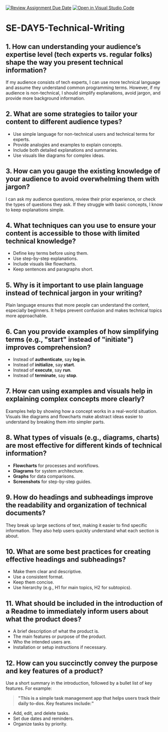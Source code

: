 [![Review Assignment Due Date](https://classroom.github.com/assets/deadline-readme-button-22041afd0340ce965d47ae6ef1cefeee28c7c493a6346c4f15d667ab976d596c.svg)](https://classroom.github.com/a/zsAR-pyY)
[![Open in Visual Studio Code](https://classroom.github.com/assets/open-in-vscode-2e0aaae1b6195c2367325f4f02e2d04e9abb55f0b24a779b69b11b9e10269abc.svg)](https://classroom.github.com/online_ide?assignment_repo_id=18634488&assignment_repo_type=AssignmentRepo)
# SE-DAY5-Technical-Writing
## 1. How can understanding your audience’s expertise level (tech experts vs. regular folks) shape the way you present technical information?

If my audience consists of tech experts, I can use more technical language and assume they understand common programming terms. However, if my audience is non-technical, I should simplify explanations, avoid jargon, and provide more background information.  

## 2. What are some strategies to tailor your content to different audience types?

- Use simple language for non-technical users and technical terms for experts.  
- Provide analogies and examples to explain concepts.  
- Include both detailed explanations and summaries.  
- Use visuals like diagrams for complex ideas.  

## 3. How can you gauge the existing knowledge of your audience to avoid overwhelming them with jargon?

I can ask my audience questions, review their prior experience, or check the types of questions they ask. If they struggle with basic concepts, I know to keep explanations simple.  

## 4. What techniques can you use to ensure your content is accessible to those with limited technical knowledge?

- Define key terms before using them.  
- Use step-by-step explanations.  
- Include visuals like flowcharts.  
- Keep sentences and paragraphs short.  

## 5. Why is it important to use plain language instead of technical jargon in your writing?  

Plain language ensures that more people can understand the content, especially beginners. It helps prevent confusion and makes technical topics more approachable.  

## 6. Can you provide examples of how simplifying terms (e.g., "start" instead of "initiate") improves comprehension?  

- Instead of **authenticate**, say **log in**.  
- Instead of **initialize**, say **start**.  
- Instead of **execute**, say **run**.  
- Instead of **terminate**, say **stop**.  

## 7. How can using examples and visuals help in explaining complex concepts more clearly?  

Examples help by showing how a concept works in a real-world situation. Visuals like diagrams and flowcharts make abstract ideas easier to understand by breaking them into simpler parts.  

## 8. What types of visuals (e.g., diagrams, charts) are most effective for different kinds of technical information? 

- **Flowcharts** for processes and workflows.  
- **Diagrams** for system architecture.  
- **Graphs** for data comparisons.  
- **Screenshots** for step-by-step guides.  

## 9. How do headings and subheadings improve the readability and organization of technical documents?  

They break up large sections of text, making it easier to find specific information. They also help users quickly understand what each section is about.  

## 10. What are some best practices for creating effective headings and subheadings?  

- Make them clear and descriptive.  
- Use a consistent format.  
- Keep them concise.  
- Use hierarchy (e.g., H1 for main topics, H2 for subtopics).  

## 11. What should be included in the introduction of a Readme to immediately inform users about what the product does?  

- A brief description of what the product is.  
- The main features or purpose of the product.  
- Who the intended users are.  
- Installation or setup instructions if necessary.  

## 12. How can you succinctly convey the purpose and key features of a product?  

Use a short summary in the introduction, followed by a bullet list of key features. For example:  
> **"This is a simple task management app that helps users track their daily to-dos. Key features include:"**  
- Add, edit, and delete tasks.  
- Set due dates and reminders.  
- Organize tasks by priority.  
